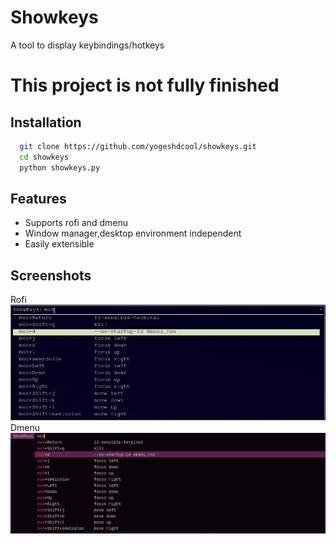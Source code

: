 
# Showkeys

A tool to display keybindings/hotkeys

# This project is not fully finished

## Installation

```bash
  git clone https://github.com/yogeshdcool/showkeys.git
  cd showkeys
  python showkeys.py
```
    
## Features

- Supports rofi and dmenu
- Window manager,desktop environment independent
- Easily extensible


## Screenshots
Rofi
![Rofi](https://raw.githubusercontent.com/yogeshdcool/showkey/misc/screenshots/rofi.png)  
Dmenu  
![Dmenu](https://raw.githubusercontent.com/yogeshdcool/showkey/misc/screenshots/dmenu.png)

